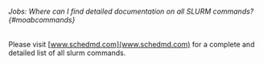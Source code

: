 ###### Jobs: Where can I find detailed documentation on all SLURM commands? {#moabcommands} 

Please visit
[www.schedmd.com](www.schedmd.com) for a complete and 
detailed list of all slurm
commands.
